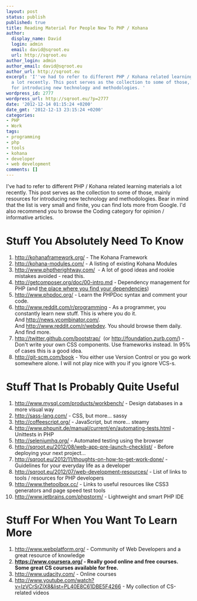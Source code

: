 ```yaml
---
layout: post
status: publish
published: true
title: Reading Material For People New To PHP / Kohana
author:
  display_name: David
  login: admin
  email: david@sqroot.eu
  url: http://sqroot.eu
author_login: admin
author_email: david@sqroot.eu
author_url: http://sqroot.eu
excerpt: 'I''ve had to refer to different PHP / Kohana related learning materials
  a lot recently. This post serves as the collection to some of those, mainly resources
  for introducing new technology and methodologies. '
wordpress_id: 2777
wordpress_url: http://sqroot.eu/?p=2777
date: '2012-12-14 01:15:24 +0200'
date_gmt: '2012-12-13 23:15:24 +0200'
categories:
- PHP
- Work
tags:
- programming
- php
- tools
- kohana
- developer
- web development
comments: []
---
```

<p>I've had to refer to different PHP / Kohana related learning materials a lot recently. This post serves as the collection to some of those, mainly resources for introducing new technology and methodologies. Bear in mind that the list is very small and finite, you can find lots more from Google. I'd also recommend you to browse the Coding category for opinion / informative articles.</p>
<h1>Stuff You Absolutely Need To Know</h1>
<ol>
<li><a href="http://kohanaframework.org/">http://kohanaframework.org/</a> - The Kohana Framework</li>
<li><a href="http://kohana-modules.com/">http://kohana-modules.com/</a> - A listing of existing Kohana Modules</li>
<li><a href="http://www.phptherightway.com/">http://www.phptherightway.com/</a>  - A lot of good ideas and rookie mistakes avoided - read this.</li>
<li><a href="http://getcomposer.org/doc/00-intro.md">http://getcomposer.org/doc/00-intro.md</a> - Dependency management for PHP (and <a href="packagist.org">the place where you find your dependencies</a>)</li>
<li><a href="http://www.phpdoc.org/">http://www.phpdoc.org/</a> - Learn the PHPDoc syntax and comment your code.</li>
<li><a href="http://www.reddit.com/r/programming">http://www.reddit.com/r/programming</a> - As a programmer, you constantly learn new stuff. This is where you do it. And <a href="http://news.ycombinator.com/">http://news.ycombinator.com/</a>. And <a href="http://www.reddit.com/r/webdev">http://www.reddit.com/r/webdev</a>. You should browse them daily. And find more.</li>
<li><a href="http://twitter.github.com/bootstrap/">http://twitter.github.com/bootstrap/</a>  (or <a href="http://foundation.zurb.com/">http://foundation.zurb.com/</a>) - Don't write your own CSS components. Use frameworks instead. In 95% of cases this is a good idea.</li>
<li><a href="http://git-scm.com/book">http://git-scm.com/book</a> - You either use Version Control or you go work somewhere alone. I will not play nice with you if you ignore VCS-s.</li>
</ol>
<h1>Stuff That Is Probably Quite Useful</h1>
<ol>
<li><a href="http://www.mysql.com/products/workbench/">http://www.mysql.com/products/workbench/</a> - Design databases in a more visual way</li>
<li><a href="http://sass-lang.com/">http://sass-lang.com/</a> - CSS, but more... sassy</li>
<li><a href="http://coffeescript.org/">http://coffeescript.org/</a> - JavaScript, but more... steamy</li>
<li><a href="http://www.phpunit.de/manual/current/en/automating-tests.html">http://www.phpunit.de/manual/current/en/automating-tests.html</a> - Unittests in PHP</li>
<li><a href="http://seleniumhq.org/">http://seleniumhq.org/</a> - Automated testing using the browser</li>
<li><a href="http://sqroot.eu/2012/08/web-app-pre-launch-checklist/">http://sqroot.eu/2012/08/web-app-pre-launch-checklist/</a> - Before deploying your next project...</li>
<li><a href="http://sqroot.eu/2012/11/thoughts-on-how-to-get-work-done/">http://sqroot.eu/2012/11/thoughts-on-how-to-get-work-done/</a> - Guidelines for your everyday life as a developer</li>
<li><a href="http://sqroot.eu/2012/07/web-development-resources/">http://sqroot.eu/2012/07/web-development-resources/</a> - List of links to tools / resources for PHP developers</li>
<li><a href="http://www.thetoolbox.cc/">http://www.thetoolbox.cc/</a> - Links to useful resources like CSS3 generators and page speed test tools</li>
<li><a href="http://www.jetbrains.com/phpstorm/">http://www.jetbrains.com/phpstorm/</a> - Lightweight and smart PHP IDE</li>
</ol>
<h1>Stuff For When You Want To Learn More</h1>
<ol>
<li><span style="line-height: 13px;"><a href="http://www.webplatform.org/">http://www.webplatform.org/</a> - Community of Web Developers and a great resource of knowledge<br />
</span></li>
<li><strong><a href="https://www.coursera.org/">https://www.coursera.org/</a> - Really good online and free courses. Some great CS courses available for free.</strong></li>
<li><a href="http://www.udacity.com/">http://www.udacity.com/</a> - Online courses</li>
<li><a href="http://www.youtube.com/watch?v=IzVCrSrZIX8&amp;list=PL40E8C61DBE5F4266">http://www.youtube.com/watch?v=IzVCrSrZIX8&amp;list=PL40E8C61DBE5F4266</a> - My collection of CS-related videos</li>
</ol>
